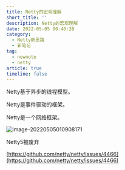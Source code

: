 ```yaml
---
title: Netty的宏观理解
short_title: ''
description: Netty的宏观理解
date: 2022-05-05 00:40:28
category:
  - Netty新思路
  - 新笔记
tag:
  - newnote
  - netty
article: true
timeline: false
---
```

Netty基于异步的线程模型。

Netty是事件驱动的框架。

Netty是一个网络框架。

![image-20220505010908171](https://img1.terwer.space/image-20220505010908171.png)

Netty5被废弃

[https://github.com/netty/netty/issues/4466](https://github.com/netty/netty/issues/4466)